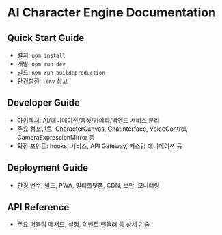 # AI Character Engine Documentation

## Quick Start Guide
- 설치: `npm install`
- 개발: `npm run dev`
- 빌드: `npm run build:production`
- 환경설정: `.env` 참고

## Developer Guide
- 아키텍처: AI/애니메이션/음성/카메라/백엔드 서비스 분리
- 주요 컴포넌트: CharacterCanvas, ChatInterface, VoiceControl, CameraExpressionMirror 등
- 확장 포인트: hooks, 서비스, API Gateway, 커스텀 애니메이션 등

## Deployment Guide
- 환경 변수, 빌드, PWA, 멀티플랫폼, CDN, 보안, 모니터링

## API Reference
- 주요 퍼블릭 메서드, 설정, 이벤트 핸들러 등 상세 기술
